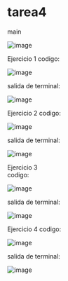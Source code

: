 # tarea4
main

![image](https://github.com/user-attachments/assets/08a8a427-6531-456f-aba8-465482c27e5f)

Ejercicio 1
codigo:

![image](https://github.com/user-attachments/assets/e2edd8dd-4bc0-4a84-a4a2-cf455cbfc2c0)

salida de terminal:

![image](https://github.com/user-attachments/assets/f299a5e4-3b68-4fbf-bfa7-cd26727c0232)

Ejercicio 2
codigo:

![image](https://github.com/user-attachments/assets/4e3b5d4e-4361-4655-acbd-a307de36d878)

salida de terminal:

![image](https://github.com/user-attachments/assets/20e43e88-f2b2-4f4a-bd62-ab66562c3953)

Ejercicio 3  
codigo:

![image](https://github.com/user-attachments/assets/6cbf8d26-8b7e-4211-bfe9-0f38b721c363)

salida de terminal:

![image](https://github.com/user-attachments/assets/1d51cd79-7f33-427f-900f-9c311542391d)

Ejercicio 4 
codigo:

![image](https://github.com/user-attachments/assets/6c1b66dd-d4d8-4f37-8a3d-e6b2e71a424b)

salida de terminal:

![image](https://github.com/user-attachments/assets/e78a0984-3437-45ea-81ce-236c6b3a1a6e)

